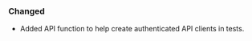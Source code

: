 <!--
A new scriv changelog fragment.

Uncomment the section that is right (remove the HTML comment wrapper).
For top level release notes, leave all the headers commented out.
-->

<!--
### Removed

- A bullet item for the Removed category.

-->
<!--
### Added

- A bullet item for the Added category.

-->
### Changed

- Added API function to help create authenticated API clients in tests.

<!--
### Deprecated

- A bullet item for the Deprecated category.

-->
<!--
### Fixed

-

-->
<!--
### Security

- A bullet item for the Security category.

-->
